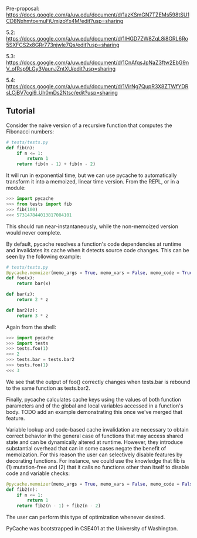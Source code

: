 Pre-proposal:
https://docs.google.com/a/uw.edu/document/d/1azKSmGN7TZEMs598tSU1CD8NxhmtoxmuFiUmjzoYx4M/edit?usp=sharing

5.2:
https://docs.google.com/a/uw.edu/document/d/1IHGD7ZW8ZqL8i8GRL6Ro5SXFCS2x8GRr773njwle7Qs/edit?usp=sharing

5.3:
https://docs.google.com/a/uw.edu/document/d/1CnAfqsJpNaZ3ftw2EbG9nV_ofRsp9LGy3VaunJZntXU/edit?usp=sharing

5.4:
https://docs.google.com/a/uw.edu/document/d/1VirNg7QupR3X8ZTWfYDRsLCjBV7cgi9_Uh0mDs2Ntsc/edit?usp=sharing

## Tutorial
Consider the naive version of a recursive function that computes the Fibonacci numbers:
```python
# tests/tests.py
def fib(n):
	if n <= 1:
		return 1
	return fib(n - 1) + fib(n - 2)
```
It will run in exponential time, but we can use pycache to automatically transform it into a memoized, linear time version. From the REPL, or in a module:
```python
>>> import pycache
>>> from tests import fib
>>> fib(100)
<<< 573147844013817084101
```
This should run near-instantaneously, while the non-memoized version would never complete.

By default, pycache resolves a function's code dependencies at runtime and invalidates its cache when it detects source code changes. This can be seen by the following example:
```python
# tests/tests.py
@pycache.memoizer(memo_args = True, memo_vars = False, memo_code = True)
def foo(x):
	return bar(x)

def bar(z):
	return 2 * z

def bar2(z):
	return 3 * z
```
Again from the shell:
```python
>>> import pycache
>>> import tests
>>> tests.foo(1)
<<< 2
>>> tests.bar = tests.bar2
>>> tests.foo(1)
<<< 3
```
We see that the output of foo() correctly changes when tests.bar is rebound to the same function as tests.bar2. 

Finally, pycache calculates cache keys using the values of both function parameters and of the global and local variables accessed in a function's body. TODO add an example demonstrating this once we've merged that feature.

Variable lookup and code-based cache invalidation are necessary to obtain correct behavior in the general case of functions that may access shared state and can be dynamically altered at runtime. However, they introduce substantial overhead that can in some cases negate the benefit of memoization. For this reason the user can selectively disable features by decorating functions. For instance, we could use the knowledge that fib is (1) mutation-free and (2) that it calls no functions other than itself to disable code and variable checks:
```python
@pycache.memoizer(memo_args = True, memo_vars = False, memo_code = False)
def fib2(n):
	if n <= 1:
		return 1
	return fib2(n - 1) + fib2(n - 2)
```
The user can perform this type of optimization whenever desired.

PyCache was bootstrapped in CSE401 at the University of Washington.
